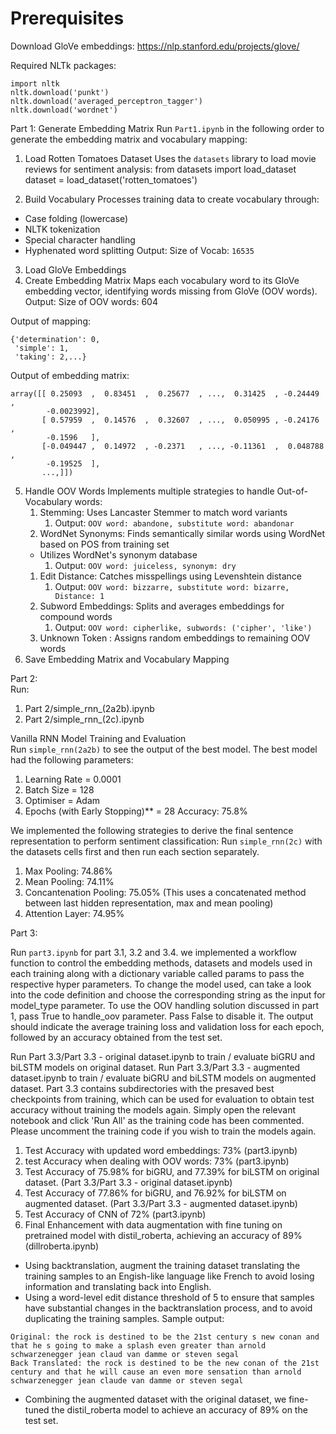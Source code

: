 # Prerequisites
Download GloVe embeddings: https://nlp.stanford.edu/projects/glove/

Required NLTk packages:
```
import nltk
nltk.download('punkt')
nltk.download('averaged_perceptron_tagger')
nltk.download('wordnet')
```

Part 1: Generate Embedding Matrix
Run `Part1.ipynb` in the following order to generate the embedding matrix and vocabulary mapping:

1. Load Rotten Tomatoes Dataset
Uses the `datasets` library to load movie reviews for sentiment analysis:
from datasets import load_dataset
dataset = load_dataset('rotten_tomatoes')

2. Build Vocabulary
Processes training data to create vocabulary through:
- Case folding (lowercase)
- NLTK tokenization
- Special character handling
- Hyphenated word splitting
Output: Size of Vocab: ```16535```

3. Load GloVe Embeddings
4. Create Embedding Matrix
Maps each vocabulary word to its GloVe embedding vector, identifying words missing from GloVe (OOV words).
Output: Size of OOV words: 604

Output of mapping:
```
{'determination': 0,
 'simple': 1,
 'taking': 2,...}
```
Output of embedding matrix:
```
array([[ 0.25093  ,  0.83451  ,  0.25677  , ...,  0.31425  , -0.24449  ,
        -0.0023992],
       [ 0.57959  ,  0.14576  ,  0.32607  , ...,  0.050995 , -0.24176  ,
        -0.1596   ],
       [-0.049447 ,  0.14972  , -0.2371   , ..., -0.11361  ,  0.048788 ,
        -0.19525  ],
       ...,]])
```

5. Handle OOV Words
Implements multiple strategies to handle Out-of-Vocabulary words:
   1. Stemming: Uses Lancaster Stemmer to match word variants
      1. Output: ```OOV word: abandone, substitute word: abandonar```
   1. WordNet Synonyms: Finds semantically similar words using WordNet based on POS from training set
   - Utilizes WordNet's synonym database
      1. Output: ```OOV word: juiceless, synonym: dry```
   1. Edit Distance: Catches misspellings using Levenshtein distance
      1. Output: ```OOV word: bizzarre, substitute word: bizarre, Distance: 1```
   1. Subword Embeddings: Splits and averages embeddings for compound words
      1. Output: ```OOV word: cipherlike, subwords: ('cipher', 'like')```
   1. Unknown Token : Assigns random embeddings to remaining OOV words
6. Save Embedding Matrix and Vocabulary Mapping

Part 2: <br>
Run: 
1) Part 2/simple_rnn_(2a2b).ipynb
2) Part 2/simple_rnn_(2c).ipynb

Vanilla RNN Model Training and Evaluation <br>
Run `simple_rnn(2a2b)` to see the output of the best model. The best model had the following parameters:
 1. Learning Rate = 0.0001
 2. Batch Size =  128
 3. Optimiser  = Adam
 4. Epochs (with Early Stopping)**  = 28
Accuracy: 75.8% <br>

We implemented the following strategies to derive the final sentence representation to perform sentiment classification:
Run `simple_rnn(2c)` with the datasets cells first and then run each section separately.
 1.  Max Pooling: 74.86%
 2.  Mean Pooling: 74.11%
 3.  Concantenation Pooling: 75.05% (This uses a concatenated method between last hidden representation, max and mean pooling)
 4.  Attention Layer: 74.95%

Part 3:

Run ```part3.ipynb``` for part 3.1, 3.2 and 3.4.
we implemented a workflow function to control the embedding methods, datasets and models used in each training along with a dictionary variable called params to pass the respective hyper parameters. To change the model used, can take a look into the code definition and choose the corresponding string as the input for model_type parameter. To use the OOV handling solution discussed in part 1, pass True to handle_oov parameter. Pass False to disable it. The output should indicate the average training loss and validation loss for each epoch, followed by an accuracy obtained from the test set.

Run Part 3.3/Part 3.3 - original dataset.ipynb to train / evaluate biGRU and biLSTM models on original dataset. Run Part 3.3/Part 3.3 - augmented dataset.ipynb to train / evaluate biGRU and biLSTM models on augmented dataset. Part 3.3 contains subdirectories with the presaved best checkpoints from training, which can be used for evaluation to obtain test accuracy without training the models again. Simply open the relevant notebook and click 'Run All' as the training code has been commented. Please uncomment the training code if you wish to train the models again.

1) Test Accuracy with updated word embeddings: 73% (part3.ipynb)
2) test Accuracy when dealing with OOV words: 73% (part3.ipynb)
3) Test Accuracy of 75.98% for biGRU, and 77.39% for biLSTM on original dataset. (Part 3.3/Part 3.3 - original dataset.ipynb)
4) Test Accuracy of 77.86% for biGRU, and 76.92% for biLSTM on augmented dataset. (Part 3.3/Part 3.3 - augmented dataset.ipynb)
5) Test Accuracy of CNN of 72% (part3.ipynb)
6) Final Enhancement with data augmentation with fine tuning on pretrained model with distil_roberta, achieving an accuracy of 89% (dillroberta.ipynb)

- Using backtranslation, augment the training dataset translating the training samples to an Engish-like language like French to avoid losing information and translating back into English.
- Using a word-level edit distance threshold of 5 to ensure that samples have substantial changes in the backtranslation process, and to avoid duplicating the training samples.
Sample output:
```
Original: the rock is destined to be the 21st century s new conan and that he s going to make a splash even greater than arnold schwarzenegger jean claud van damme or steven segal
Back Translated: the rock is destined to be the new conan of the 21st century and that he will cause an even more sensation than arnold schwarzenegger jean claude van damme or steven segal
```

- Combining the augmented dataset with the original dataset, we fine-tuned the distil_roberta model to achieve an accuracy of 89% on the test set.
